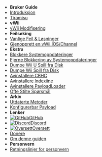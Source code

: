 - **Bruker Guide**
- [Introduksjon](introduction)
- [Tiramisu](tiramisu/sd-preparation)
- **vWii**
- [vWii Modifisering](vwii-modding)
- **Feilsøking**
- [Vanlige Feil & Løsninger](common-issues-fixes)
- [Gjenopprett en vWii IOS/Channel](recover-vwii-ioses-channels)
- **Ekstra**
- [Blokkere Systemoppdateringer](block-updates)
- [Fjerne Blokkering av Systemoppdateringer](unblock-updates)
- [Dumpe Wii U Spill fra Disk](dump-games)
- [Dumpe Wii Spill fra Disk](dump-wii-games)
- [Avinstallere CBHC](uninstall-cbhc)
- [Avinstallere Indexiine](uninstall-indexiine)
- [Avinstallere PayloadLoader](uninstall-payloadloader)
- [Ofte Stilte Spørsmål](faq)
- **Arkiv**
- [Utdaterte Metoder](archive/cfw-choice)
- [Konfigurerbar Payload](configurable-payload)
- **Lenker**
- [![GitHub](https://icongr.am/simple/github.svg?color=808080&size=16)GitHub](https://github.com/hacks-guide/Guide-WiiU)
- [![Discord](https://icongr.am/simple/discord.svg?colored&size=16)Discord](https://discord.gg/C29hYvh)
- [![Oversett](https://icongr.am/material/translate.svg?color=808080&size=16)Oversett](https://hacks-guide.crowdin.com/u/projects/10)
- [Donere](donations)
- [Om denne guiden](about)
- **Personvern**
- [Retningslinjer for personvern](privacy-policy)

